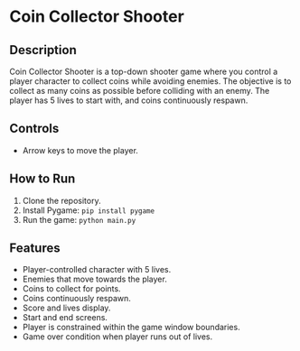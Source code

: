 # Coin Collector Shooter

## Description
Coin Collector Shooter is a top-down shooter game where you control a player character to collect coins while avoiding enemies. The objective is to collect as many coins as possible before colliding with an enemy. The player has 5 lives to start with, and coins continuously respawn.

## Controls
- Arrow keys to move the player.

## How to Run
1. Clone the repository.
2. Install Pygame: `pip install pygame`
3. Run the game: `python main.py`

## Features
- Player-controlled character with 5 lives.
- Enemies that move towards the player.
- Coins to collect for points.
- Coins continuously respawn.
- Score and lives display.
- Start and end screens.
- Player is constrained within the game window boundaries.
- Game over condition when player runs out of lives.
